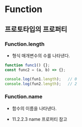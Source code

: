 # Function



## 프로토타입의 프로퍼티

### Function.length

- 형식 매개변수의 수를 나타낸다.

```js
function func1() {};
const func2 = (a, b) => {};

console.log(fun1.length);	// 0
console.log(fun2.length);	// 2
```



### Function.name

- 함수의 이름을 나타낸다.

- 11.2.2.3 name 프로퍼티 참고

